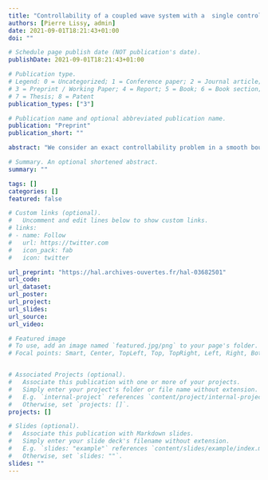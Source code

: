 ```yaml
---
title: "Controllability of a coupled wave system with a  single control and different speeds"
authors: [Pierre Lissy, admin]
date: 2021-09-01T18:21:43+01:00
doi: ""

# Schedule page publish date (NOT publication's date).
publishDate: 2021-09-01T18:21:43+01:00

# Publication type.
# Legend: 0 = Uncategorized; 1 = Conference paper; 2 = Journal article;
# 3 = Preprint / Working Paper; 4 = Report; 5 = Book; 6 = Book section;
# 7 = Thesis; 8 = Patent
publication_types: ["3"]

# Publication name and optional abbreviated publication name.
publication: "Preprint"
publication_short: ""

abstract: "We consider an exact controllability problem in a smooth bounded domain, for a coupled wave system, with different speeds and a single control acting  on a subdomain satisfying the Geometric Control Condition and on one speed only. Actions for the wave equations with the second speed are obtained through a coupling term. Firstly, we construct appropriate state spaces with compatibility conditions associated with the coupling structure. Secondly, in these well-prepared spaces, we prove that the coupled wave system is exactly controllable if and only if the coupling structure satisfies an operator Kalman rank condition."

# Summary. An optional shortened abstract.
summary: ""

tags: []
categories: []
featured: false

# Custom links (optional).
#   Uncomment and edit lines below to show custom links.
# links:
# - name: Follow
#   url: https://twitter.com
#   icon_pack: fab
#   icon: twitter

url_preprint: "https://hal.archives-ouvertes.fr/hal-03682501"
url_code:
url_dataset:
url_poster:
url_project:
url_slides:
url_source:
url_video:

# Featured image
# To use, add an image named `featured.jpg/png` to your page's folder. 
# Focal points: Smart, Center, TopLeft, Top, TopRight, Left, Right, BottomLeft, Bottom, BottomRight.


# Associated Projects (optional).
#   Associate this publication with one or more of your projects.
#   Simply enter your project's folder or file name without extension.
#   E.g. `internal-project` references `content/project/internal-project/index.md`.
#   Otherwise, set `projects: []`.
projects: []

# Slides (optional).
#   Associate this publication with Markdown slides.
#   Simply enter your slide deck's filename without extension.
#   E.g. `slides: "example"` references `content/slides/example/index.md`.
#   Otherwise, set `slides: ""`.
slides: ""
---
```


